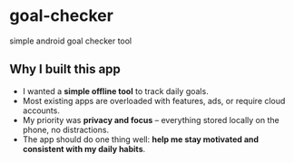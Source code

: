 # goal-checker
simple android goal checker tool

## Why I built this app

- I wanted a **simple offline tool** to track daily goals.  
- Most existing apps are overloaded with features, ads, or require cloud accounts.  
- My priority was **privacy and focus** – everything stored locally on the phone, no distractions.  
- The app should do one thing well: **help me stay motivated and consistent with my daily habits**.  
